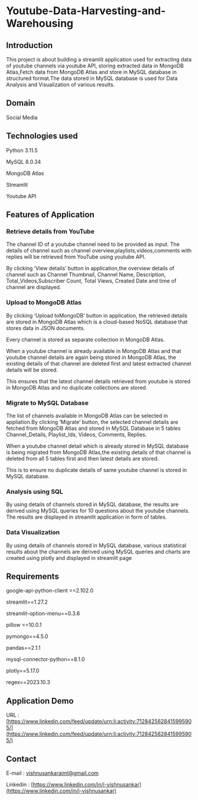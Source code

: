 # Youtube-Data-Harvesting-and-Warehousing
## Introduction 

This project is about building a streamlit application used for extracting data of youtube channels via youtube API, storing extracted data in MongoDB Atlas,Fetch data from MongoDB Atlas and store in MySQL database in structured format.The data stored in MySQL database is used for Data Analysis and Visualization of various results.

## Domain 

Social Media 

## Technologies used 

Python 3.11.5 

MySQL 8.0.34 

MongoDB Atlas 

Streamlit 

Youtube API 

## Features of Application 

### Retrieve details from YouTube 

The channel ID of a youtube channel need to be provided as input. The details of channel such as channel overview,playlists,videos,comments with replies will be retrieved from YouTube using youtube API.  

By clicking ‘View details’ button in application,the overview details of channel such as Channel Thumbnail, Channel Name, Description, Total_Videos,Subscriber Count, Total Views, Created Date and time of channel are displayed. 

### Upload to MongoDB Atlas 

By clicking ‘Upload toMongoDB’ button in application, the retrieved details are stored in MongoDB Atlas which is a cloud-based NoSQL database that stores data in JSON documents. 

Every channel is stored as separate collection in MongoDB Atlas. 

When a youtube channel is already available in MongoDB Atlas and that youtube channel details are again being stored in MongoDB Atlas, the existing details of that channel are deleted first and latest extracted channel details will be stored. 

This ensures that the latest channel details retrieved from youtube is stored in MongoDB Atlas and no duplicate collections are stored. 

### Migrate to MySQL Database 

The list of channels available in MongoDB Atlas can be selected in appliation.By clicking ‘Migrate’ button, the selected channel details are fetched from MongoDB Atlas and stored in MySQL Database in 5 tables Channel_Details, Playlist_Ids, Videos, Comments, Replies. 

 

When a youtube channel detail which is already stored in MySQL database is being migrated from MongoDB Atlas,the existing details of that channel is deleted from all 5 tables first and then latest details are stored. 

 

This is to ensure no duplicate details of same youtube channel is stored in MySQL database. 

 

### Analysis using SQL 

 

By using details of channels stored in MySQL database, the results are derived using MySQL queries for 10 questions about the youtube channels. The results are displayed in streamlit application in form of tables. 

 

### Data Visualization 

 

By using details of channels stored in MySQL database, various statistical results about the channels are derived using MySQL queries and charts are created using plotly and displayed in streamlit page 

 

## Requirements 

google-api-python-client ==2.102.0 

streamlit==1.27.2 

streamlit-option-menu==0.3.6 

pillow ==10.0.1 

pymongo==4.5.0 

pandas==2.1.1 

mysql-connector-python==8.1.0 

plotly==5.17.0 

regex==2023.10.3 

## Application Demo

URL : [https://www.linkedin.com/feed/update/urn:li:activity:7128425628415995905/](https://www.linkedin.com/feed/update/urn:li:activity:7128425628415995905/)

## Contact

E-mail : [vishnusankaraiml@gmail.com](vishnusankaraiml@gmail.com)

Linkedin : [https://www.linkedin.com/in/j-vishnusankar](https://www.linkedin.com/in/j-vishnusankar)





 

 

 

 

 

 
